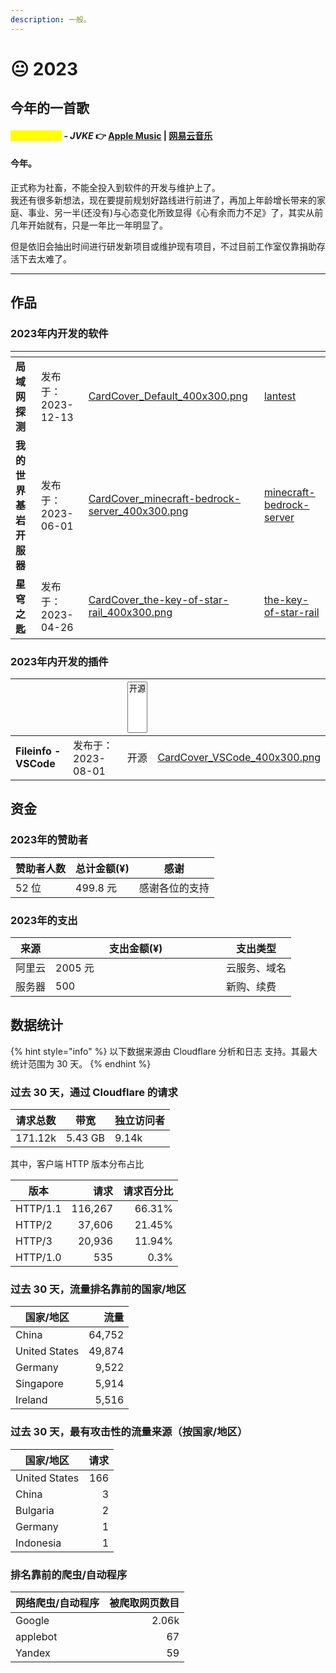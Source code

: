 ```yaml
---
description: 一般。
---
```


# 😐 2023

## 今年的一首歌

#### _<mark style="color:yellow;">**golden hour**</mark>_ _**- JVKE**_**&#x20;👉** [**Apple Music**](https://music.apple.com/cn/album/golden-hour/1658830257?i=1658830605) **|** [**网易云音乐**](https://music.163.com/#/song?id=1958557540)

#### 今年。

正式称为社畜，不能全投入到软件的开发与维护上了。\
我还有很多新想法，现在要提前规划好路线进行前进了，再加上年龄增长带来的家庭、事业、另一半(还没有)与心态变化所致显得《心有余而力不足》了，其实从前几年开始就有，只是一年比一年明显了。

但是依旧会抽出时间进行研发新项目或维护现有项目，不过目前工作室仅靠捐助存活下去太难了。

***

## 作品

### 2023年内开发的软件

<table data-view="cards"><thead><tr><th></th><th></th><th data-hidden data-card-cover data-type="files"></th><th data-hidden data-card-target data-type="content-ref"></th></tr></thead><tbody><tr><td><strong>局域网探测</strong></td><td>发布于：2023-12-13</td><td><a href="../.gitbook/assets/CardCover_Default_400x300.png">CardCover_Default_400x300.png</a></td><td><a href="../software/lantest/">lantest</a></td></tr><tr><td><strong>我的世界基岩开服器</strong></td><td>发布于：2023-06-01</td><td><a href="../.gitbook/assets/CardCover_minecraft-bedrock-server_400x300.png">CardCover_minecraft-bedrock-server_400x300.png</a></td><td><a href="../software/minecraft-bedrock-server/">minecraft-bedrock-server</a></td></tr><tr><td><strong>星穹之匙</strong></td><td>发布于：2023-04-26</td><td><a href="../.gitbook/assets/CardCover_the-key-of-star-rail_400x300.png">CardCover_the-key-of-star-rail_400x300.png</a></td><td><a href="../software/the-key-of-star-rail/">the-key-of-star-rail</a></td></tr></tbody></table>

### 2023年内开发的插件

<table data-view="cards"><thead><tr><th></th><th></th><th><select multiple><option value="ICPUW8oj8j5W" label="开源" color="blue"></option></select></th><th data-hidden data-card-cover data-type="files"></th></tr></thead><tbody><tr><td><strong>Fileinfo - VSCode</strong></td><td>发布于：2023-08-01</td><td><span data-option="ICPUW8oj8j5W">开源</span></td><td><a href="../.gitbook/assets/CardCover_VSCode_400x300.png">CardCover_VSCode_400x300.png</a></td></tr></tbody></table>

## 资金

### 2023年的赞助者

| 赞助者人数 | 总计金额(¥) | 感谢      |
| ----- | ------- | ------- |
| 52 位  | 499.8 元 | 感谢各位的支持 |

### 2023年的支出

<table><thead><tr><th>来源</th><th width="257">支出金额(¥)</th><th>支出类型</th></tr></thead><tbody><tr><td>阿里云</td><td>2005 元</td><td>云服务、域名</td></tr><tr><td>服务器</td><td>500</td><td>新购、续费</td></tr></tbody></table>

## 数据统计

{% hint style="info" %}
以下数据来源由 Cloudflare 分析和日志 支持。其最大统计范围为 30 天。
{% endhint %}

### 过去 30 天，通过 Cloudflare 的请求

| 请求总数    | 带宽      | 独立访问者 |
| ------- | ------- | ----- |
| 171.12k | 5.43 GB | 9.14k |

其中，客户端 HTTP 版本分布占比

| 版本       |      请求 |  请求百分比 |
| -------- | ------: | -----: |
| HTTP/1.1 | 116,267 | 66.31% |
| HTTP/2   |  37,606 | 21.45% |
| HTTP/3   |  20,936 | 11.94% |
| HTTP/1.0 |     535 |   0.3% |

### 过去 30 天，流量排名靠前的国家/地区

| 国家/地区         |     流量 |
| ------------- | -----: |
| China         | 64,752 |
| United States | 49,874 |
| Germany       |  9,522 |
| Singapore     |  5,914 |
| Ireland       |  5,516 |

### 过去 30 天，最有攻击性的流量来源（按国家/地区） <a href="#analytics-geography-tabs-01234567891011-121314" id="analytics-geography-tabs-01234567891011-121314"></a>

| 国家/地区         |  请求 |
| ------------- | --: |
| United States | 166 |
| China         |   3 |
| Bulgaria      |   2 |
| Germany       |   1 |
| Indonesia     |   1 |

### **排名靠前的爬虫/自动程序**

| 网络爬虫/自动程序 | 被爬取网页数目 |
| --------- | ------: |
| Google    |   2.06k |
| applebot  |      67 |
| Yandex    |      59 |
